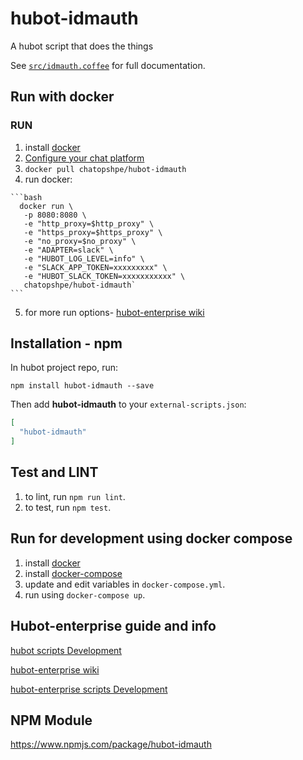 # hubot-idmauth

A hubot script that does the things

See [`src/idmauth.coffee`](src/idmauth.coffee) for full documentation.

## Run with docker

### RUN
  1. install [docker](https://docs.docker.com/engine/installation/)
  2. [Configure your chat platform](https://github.com/eedevops/hubot-enterprise/wiki/bootstrap#1-select-a-collaboration-platform)
  3. `docker pull chatopshpe/hubot-idmauth`
  4. run docker:

    ```bash
	  docker run \
       -p 8080:8080 \
       -e "http_proxy=$http_proxy" \
       -e "https_proxy=$https_proxy" \
       -e "no_proxy=$no_proxy" \
       -e "ADAPTER=slack" \
       -e "HUBOT_LOG_LEVEL=info" \
       -e "SLACK_APP_TOKEN=xxxxxxxxx" \
       -e "HUBOT_SLACK_TOKEN=xxxxxxxxxxx" \
	   chatopshpe/hubot-idmauth`
	```
  5. for more run options- [hubot-enterprise wiki](https://github.com/eedevops/hubot-enterprise/wiki/bootstrap#running-hubot-enterprise-via-docker)

## Installation - npm

In hubot project repo, run:

`npm install hubot-idmauth --save`

Then add **hubot-idmauth** to your `external-scripts.json`:

```json
[
  "hubot-idmauth"
]
```

## Test and LINT
  1. to lint, run `npm run lint`.
  3. to test, run `npm test`.
  
## Run for development using docker compose
  1. install [docker](https://docs.docker.com/engine/installation/)
  2. install [docker-compose](https://docs.docker.com/compose/install/)
  3. update and edit variables in `docker-compose.yml`.
  4. run using `docker-compose up`.
  
## Hubot-enterprise guide and info

[hubot scripts Development](https://hubot.github.com/docs/scripting/)

[hubot-enterprise wiki](https://github.com/eedevops/hubot-enterprise/wiki)

[hubot-enterprise scripts Development](https://github.com/eedevops/hubot-enterprise/wiki/api)

## NPM Module

https://www.npmjs.com/package/hubot-idmauth

